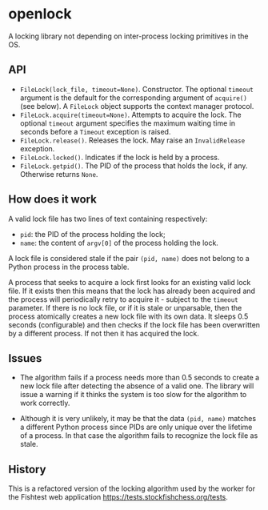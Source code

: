 # openlock

A locking library not depending on inter-process locking primitives in the OS.

## API

- `FileLock(lock_file, timeout=None)`. Constructor. The optional `timeout` argument is the default for the corresponding argument of `acquire()` (see below). A `FileLock` object supports the context manager protocol.
- `FileLock.acquire(timeout=None)`. Attempts to acquire the lock. The optional `timeout` argument specifies the maximum waiting time in seconds before a `Timeout` exception is raised.
- `FileLock.release()`. Releases the lock. May raise an `InvalidRelease` exception.
- `FileLock.locked()`. Indicates if the lock is held by a process.
- `FileLock.getpid()`. The PID of the process that holds the lock, if any. Otherwise returns `None`.

## How does it work

A valid lock file has two lines of text containing respectively:

- `pid`: the PID of the process holding the lock;
- `name`: the content of `argv[0]` of the process holding the lock.

A lock file is considered stale if the pair `(pid, name)` does not belong to a Python process in the process table.

A process that seeks to acquire a lock first looks for an existing valid lock file. If it exists then this means that the lock has already been acquired and the process will periodically retry to acquire it - subject to the `timeout` parameter. If there is no lock file, or if it is stale or unparsable, then the process atomically creates a new lock file with its own data. It sleeps 0.5 seconds (configurable) and then checks if the lock file has been overwritten by a different process. If not then it has acquired the lock.

## Issues

- The algorithm fails if a process needs more than 0.5 seconds to create a new lock file after detecting the absence of a valid one. The library will issue a warning if it thinks the system is too slow for the algorithm to work correctly.

- Although it is very unlikely, it may be that the data `(pid, name)` matches a different Python process since PIDs are only unique over the lifetime of a process. In that case the algorithm fails to recognize the lock file as stale.

## History

This is a refactored version of the locking algorithm used by the worker for the Fishtest web application <https://tests.stockfishchess.org/tests>.
